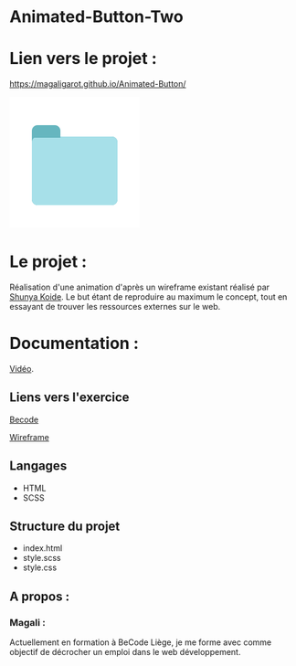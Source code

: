 # Animated-Button-Two


 # Lien vers le projet :
 https://magaligarot.github.io/Animated-Button/

![<Visuel>](capture-folder.png)


# Le projet :
Réalisation d'une animation d'après un wireframe existant réalisé par [Shunya Koide](https://dribbble.com/shunyakoide). Le but étant de reproduire au maximum le concept, tout en essayant de trouver les ressources externes sur le web. 

# Documentation :
[Vidéo](https://www.youtube.com/watch?v=p8HBw7m0_J4).

## Liens vers l'exercice
[Becode](https://github.com/becodeorg/LIE-Hamilton-4.25/blob/master/01-main-course/02-the-hills/03-dribbble-challenges.md)


[Wireframe](https://dribbble.com/shots/14555520-Folder-Hover-Animation)

## Langages 
* HTML
* SCSS

## Structure du projet
* index.html
* style.scss
* style.css

## A propos :

### Magali :
Actuellement en formation à BeCode Liège, je me forme avec comme objectif de décrocher un emploi dans le web développement. 
